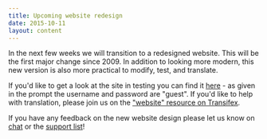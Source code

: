 ```yaml
---
title: Upcoming website redesign
date: 2015-10-11
layout: content
---
```

              
In the next few weeks we will transition to a redesigned website. This will be
the first major change since 2009. In addition to looking more modern, this new
version is also more practical to modify, test, and translate.

If you'd like to get a look at the site in testing you can find it [here][url_testing] - as given in the prompt the username and password are "guest".
If you'd like to help with translation, please join us on the ["website" resource on Transifex][url_transifex].

If you have any feedback on the new website design please let us know on [chat][url_chat] or the [support list][url_supportlist]!

[url_testing]: https://testing.freenetproject.org/
[url_transifex]: https://www.transifex.com/otf/freenet/website/
[url_supportlist]: https://emu.freenetproject.org/cgi-bin/mailman/listinfo/support
[url_chat]: irc.html
